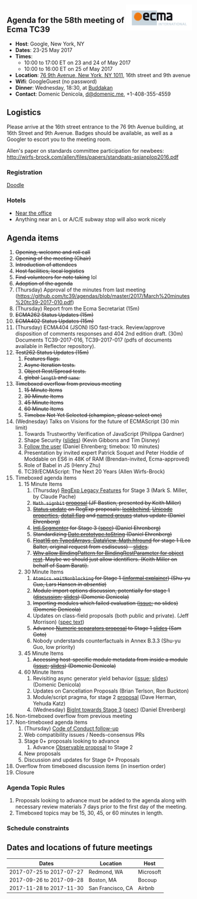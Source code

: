 <img src="../images/Ecma_RVB-003.jpg" align="right" height="70" alt="" />

## Agenda for the 58th meeting of Ecma TC39

- **Host**: Google, New York, NY
- **Dates**: 23-25 May 2017
- **Times**:
  - 10:00 to 17:00 ET on 23 and 24 of May 2017
  - 10:00 to 16:00 ET on 25 of May 2017
- **Location**: [76 9th Avenue, New York, NY 1011](https://www.google.com/maps/place/76+9th+Ave,+New+York,+NY+10011/@40.7417806,-74.0066899,17z/data=!3m1!4b1!4m5!3m4!1s0x89c259bf16c0ac73:0x5af3f086077465c!8m2!3d40.7417806!4d-74.0045012), 16th street and 9th avenue
- **Wifi**: GoogleGuest (no password)
- **Dinner**: Wednesday, 18:30, at [Buddakan](https://www.google.com/maps/place/Buddakan/@40.7422787,-74.0048194,15z/data=!4m2!3m1!1s0x0:0x4f1608274f5e6fe6?sa=X&ved=0ahUKEwjY7NSF2_fTAhXrsVQKHcLXCfAQ_BIIhAEwCg)
- **Contact**: Domenic Denicola, d@domenic.me, +1-408-355-4559

## Logistics

Please arrive at the 16th street entrance to the 76 9th Avenue building, at 16th Street and 9th Avenue. Badges should be available, as well as a Googler to escort you to the meeting room.

Allen's paper on standards committee participation for newbees: http://wirfs-brock.com/allen/files/papers/standpats-asianplop2016.pdf

### Registration

[Doodle](https://ecma-international.doodle.com/poll/49ipft2mq2rxnfpe)

### Hotels

- [Near the office](https://www.google.com/maps/search/hotels+near+111+8th+Ave/@40.7393448,-74.003429,16z/data=!4m5!2m4!5m3!5m2!1s2017-05-22!2i3)
- Anything near an L or A/C/E subway stop will also work nicely

## Agenda items

1. ~~Opening, welcome and roll call~~
  1. ~~Opening of the meeting (Chair)~~
  1. ~~Introduction of attendees~~
  1. ~~Host facilities, local logistics~~
1. ~~Find volunteers for note taking~~ lol
1. ~~Adoption of the agenda~~
1. (Thursday) Approval of the minutes from last meeting (https://github.com/tc39/agendas/blob/master/2017/March%20minutes%20tc39-2017-010.pdf)
1. (Thursday) Report from the Ecma Secretariat (15m) 
1. ~~ECMA262 Status Updates (15m)~~
1. ~~ECMA402 Status Updates (15m)~~
1. (Thursday) ECMA404 (JSON) ISO fast-track. Review/approve disposition of comments responses and 404 2nd edition draft. (30m) Documents TC39-2017-016, TC39-2017-017 (pdfs of documents available in Reflector repository).
1. ~~Test262 Status Updates (15m)~~
   1. ~~Features flags.~~
   1. ~~Async Iteration tests.~~
   1. ~~Object Rest/Spread tests.~~
   1. ~~global `length` and `name`.~~
1. ~~Timeboxed overflow from previous meeting~~
   1. ~~15 Minute Items~~
   1. ~~30 Minute Items~~
   1. ~~45 Minute Items~~
   1. ~~60 Minute Items~~
   1. ~~Timebox Not Yet Selected (champion, please select one)~~
1. (Wednesday) Talks on Visions for the future of ECMAScript (30 min limit)
   1. Towards Trustworthy Verification of JavaScript (Philippa Gardner)
   1. Shape Security ([slides](https://docs.google.com/presentation/d/1CPAusyG_TRgQ4gy5pw_RzH4JWWmxfDU8AeqaDCa3mJw/edit?usp=sharing)) (Kevin Gibbons and Tim Disney)
   1. [Follow the user](https://docs.google.com/presentation/d/1jgHPsSqCP0aAYcyvYBRYw3db1jUm0pyu7Vj88DHUOGg/edit#slide=id.p) (Daniel Ehrenberg; timebox: 10 minutes)
   1. Presentation by invited expert Patrick Soquet and Peter Hoddie of Moddable on ES6 in 48K of RAM (Brendan-invited, Ecma-approved)
   1. Role of Babel in JS (Henry Zhu)
   1. TC39/ECMAScript: The Next 20 Years (Allen Wirfs-Brock)
1. Timeboxed agenda items
   1. 15 Minute Items
      1. (Thursday) [RegExp Legacy Features](https://github.com/tc39/proposal-regexp-legacy-features) for Stage 3 (Mark S. Miller, by Claude Pache)
      1. ~~`Math.signbit` [proposal](https://tc39.github.io/proposal-Math.signbit/Math.signbit.html) (JF Bastien, presented by Keith Miller)~~
      1. ~~[Status update](https://docs.google.com/presentation/d/1hJcv1F-vLgpaZdr6bLlfADmNMLuW2nb50Ag91g7SuRI/edit#slide=id.p) on RegExp proposals: [lookbehind](https://github.com/tc39/proposal-regexp-lookbehind), [Unicode properties](https://github.com/tc39/proposal-regexp-unicode-property-escapes), [dotall flag](https://github.com/tc39/proposal-regexp-dotall-flag) and [named groups](https://github.com/tc39/proposal-regexp-named-groups) status update (Daniel Ehrenberg)~~
      1. ~~[Intl.Segmenter](https://docs.google.com/presentation/d/1KC-qBVqsUdTiePWmSextuMGVIsUa3Tb9EOcVNIj8eOA/edit#slide=id.p) for Stage 3 ([spec](https://github.com/tc39/proposal-intl-segmenter)) (Daniel Ehrenberg)~~
      1. ~~Standardizing [Date.prototype.toString](https://github.com/tc39/ecma262/pull/848) (Daniel Ehrenberg)~~
      1. ~~[Float16 on TypedArrays, DataView, Math.hfround](https://esdiscuss.org/topic/float16array) for stage 1 (Leo Balter, original request from esdiscuss) - [slides](https://docs.google.com/presentation/d/1Ta_IbravBUOvu7LUhlN49SvLU-8G8bIQnsS08P3Z4vY/edit?usp=sharing).~~
      1. ~~[Why allow BindingPattern for BindingRestParameter for object rest](https://github.com/tc39/ecma262/issues/915). Maybe we should just allow identifiers. (Keith Miller on behalf of Saam Barati).~~
   1. 30 Minute Items
      1. ~~`Atomics.waitNonblocking` for Stage 1 ([informal explainer](https://github.com/lars-t-hansen/moz-sandbox/blob/master/sab/waitNonblocking.md)) (Shu-yu Guo, Lars Hansen _in absentia_)~~
      1. ~~Module import options discussion, potentially for stage 1 ([discussion](https://discourse.wicg.io/t/specifying-nonce-or-integrity-when-importing-modules/1861/4); [slides](https://docs.google.com/presentation/d/1qfoLTniLUVJ5YNFrha7BaVumAnW0ZgcCfUU8UbyyuYY/edit?usp=sharing)) (Domenic Denicola)~~
      1. ~~Importing modules which failed evaluation ([issue](https://github.com/tc39/ecma262/issues/862); no slides) (Domenic Denicola)~~
      1. Updates on class-field proposals (both public and private). (Jeff Morrison) ([spec text](https://littledan.github.io/proposal-class-fields/))
      1. ~~Advance [Numeric separators proposal](https://github.com/samuelgoto/proposal-numeric-separator) to Stage 1 [slides](https://docs.google.com/presentation/d/1hcajTemZB2Ruo4EePOyFiva1xpyv5ukKk4aQ0B83dUA/edit#slide=id.p) (Sam Goto)~~
      1. Nobody understands counterfactuals in Annex B.3.3 (Shu-yu Guo, low priority)
   1. 45 Minute Items
      1. ~~Accessing host-specific module metadata from inside a module ([issue](https://github.com/whatwg/html/issues/1013); [slides](https://docs.google.com/presentation/d/1p1BGFY05-iCiop8yV0hNyWU41_wlwwfv6HIDkRNNIBQ/edit?usp=sharing)) (Domenic Denicola)~~
   1. 60 Minute Items
      1. Revisiting async generator yield behavior ([issue](https://github.com/tc39/proposal-async-iteration/issues/93); [slides](https://docs.google.com/presentation/d/1U6PivKbFO0YgoFlrYB82MtXf1ofCp1xSVOODOvranBM/edit?usp=sharing)) (Domenic Denicola)
      1. Updates on Cancellation Proposals (Brian Terlson, Ron Buckton)
      1. Module/script pragma, for stage 2 [proposal](https://github.com/tc39/proposal-modules-pragma) (Dave Herman, Yehuda Katz)
      1. (Wednesday) [BigInt towards Stage 3](https://docs.google.com/presentation/d/1lrcjQzIFgdUXczeeAzs4GkTXJsRQU21UhtmXef70Qic/edit#slide=id.p) ([spec](https://github.com/tc39/proposal-bigint)) (Daniel Ehrenberg)
1. Non-timeboxed overflow from previous meeting
1. Non-timeboxed agenda items
   1. (Thursday) [Code of Conduct follow-up](https://github.com/tc39/code-of-conduct-proposal)
   1. Web compatibility issues / Needs-consensus PRs
   1. Stage 0+ proposals looking to advance
      1. Advance [Observable proposal](https://github.com/tc39/proposal-observable) to Stage 2 
   1. New proposals
   1. Discussion and updates for Stage 0+ Proposals
1. Overflow from timeboxed discussion items (in insertion order)
1. Closure

### Agenda Topic Rules

1. Proposals looking to advance must be added to the agenda along with necessary review materials 7 days prior to the first day of the meeting.
1. Timeboxed topics may be 15, 30, 45, or 60 minutes in length.

### Schedule constraints

## Dates and locations of future meetings

| Dates                    | Location          | Host       |
|--------------------------|-------------------|------------|
| 2017-07-25 to 2017-07-27 | Redmond, WA       | Microsoft  |
| 2017-09-26 to 2017-09-28 | Boston, MA        | Bocoup     |
| 2017-11-28 to 2017-11-30 | San Francisco, CA | Airbnb     |
